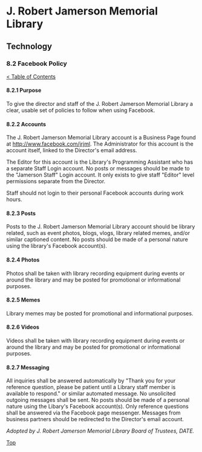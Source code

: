 [0]: ../README.md
[8.2]: facebook-policy.md

# J. Robert Jamerson Memorial Library
## Technology
### 8.2 Facebook Policy
[< Table of Contents][0]

#### 8.2.1 Purpose

To give the director and staff of the J. Robert Jamerson Memorial Library a clear, usable set of policies to follow when using Facebook.

#### 8.2.2 Accounts

The J. Robert Jamerson Memorial Library account is a Business Page found at http://www.facebook.com/jrjml. The Administrator for this account is the account itself, linked to the Director's email address. 

The Editor for this account is the Library's Programming Assistant who has a separate Staff Login account. No posts or messages should be made to the "Jamerson Staff" Login account. It only exists to give staff "Editor" level permissions separate from the Director.

Staff should not login to their personal Facebook accounts during work hours.

#### 8.2.3 Posts

Posts to the J. Robert Jamerson Memorial Library account should be library related, such as event photos, blogs, vlogs, library related memes, and/or similar captioned content. No posts should be made of a personal nature using the library's Facebook account(s).

#### 8.2.4 Photos

Photos shall be taken with library recording equipment during events or around the library and may be posted for promotional or informational purposes.

#### 8.2.5 Memes

Library memes may be posted for promotional and informational purposes.

#### 8.2.6 Videos

Videos shall be taken with library recording equipment during events or around the library and  may be posted for promotional or informational purposes.

#### 8.2.7 Messaging

All inquiries shall be answered automatically by "Thank you for your reference question, please be patient until a Library staff member is available to respond." or similar automated message. No unsolicited outgoing messages shall be sent. No posts should be made of a personal nature using the Libary's Facebook account(s). Only reference questions shall be answered via the Facebook page messenger. Messages from business partners should be redirected to the Director's email account. 


*Adopted by J. Robert Jamerson Memorial Library Board of Trustees, DATE.*

[Top][8.2]
